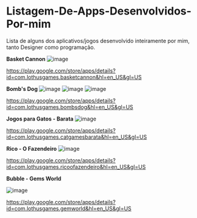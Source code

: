 # Listagem-De-Apps-Desenvolvidos-Por-mim
Lista de alguns dos aplicativos/jogos desenvolvido inteiramente por mim, tanto Designer como programação.

**Basket Cannon**
![image](https://user-images.githubusercontent.com/47309489/170381189-2f6c0af4-800a-48c1-b668-71689bdb9ec6.png)

https://play.google.com/store/apps/details?id=com.lothusgames.basketcannon&hl=en_US&gl=US

**Bomb's Dog**
![image](https://user-images.githubusercontent.com/47309489/170381232-8e1ebc99-e3a5-4d4c-a64a-18907e02deea.png)
![image](https://user-images.githubusercontent.com/47309489/170381236-a2db5174-8142-4e56-8521-911bb94de32b.png)
![image](https://user-images.githubusercontent.com/47309489/170381242-e841706b-d283-43ef-9f4a-349a9f67e535.png)

https://play.google.com/store/apps/details?id=com.lothusgames.bombsdog&hl=en_US&gl=US

**Jogos para Gatos - Barata**
![image](https://user-images.githubusercontent.com/47309489/170381372-a77d89ee-e4c8-4a66-9375-36c4b9b05e7c.png)

https://play.google.com/store/apps/details?id=com.lothusgames.catgamesbarata&hl=en_US&gl=US

**Rico - O Fazendeiro**
![image](https://user-images.githubusercontent.com/47309489/170381418-9e7663d8-e726-4758-af28-0dda21f0e6e3.png)

https://play.google.com/store/apps/details?id=com.lothusgames.ricoofazendeiro&hl=en_US&gl=US


**Bubble - Gems World**

![image](https://user-images.githubusercontent.com/47309489/170381292-ab2450b5-c429-44a6-a775-81c87931767c.png)

https://play.google.com/store/apps/details?id=com.lothusgames.gemworld&hl=en_US&gl=US
